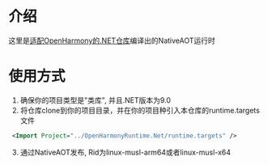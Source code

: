 # 介绍
这里是[适配OpenHarmony的.NET仓库](https://github.com/OpenHarmony-NET/runtime)编译出的NativeAOT运行时

# 使用方式
1. 确保你的项目类型是"类库", 并且.NET版本为9.0
2. 将仓库clone到你的项目目录，并在你的项目种引入本仓库的runtime.targets文件

```xml
 <Import Project="../OpenHarmonyRuntime.Net/runtime.targets" />
```

3. 通过NativeAOT发布, Rid为linux-musl-arm64或者linux-musl-x64
